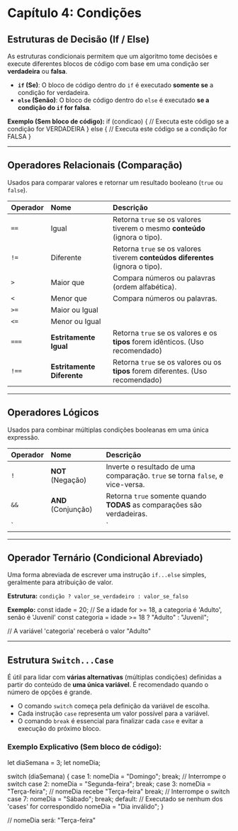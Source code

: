 # Capítulo 4: Condições

## Estruturas de Decisão (If / Else)
As estruturas condicionais permitem que um algoritmo tome decisões e execute diferentes blocos de código com base em uma condição ser **verdadeira** ou **falsa**.

- **`if` (Se)**: O bloco de código dentro do `if` é executado **somente se** a condição for verdadeira.
- **`else` (Senão)**: O bloco de código dentro do `else` é executado **se a condição do `if` for falsa**.

**Exemplo (Sem bloco de código):**
if (condicao) {
    // Executa este código se a condição for VERDADEIRA
} else {
    // Executa este código se a condição for FALSA
}

---

## Operadores Relacionais (Comparação)
Usados para comparar valores e retornar um resultado booleano (`true` ou `false`).

| Operador | Nome | Descrição |
| :--- | :--- | :--- |
| `==` | Igual | Retorna `true` se os valores tiverem o mesmo **conteúdo** (ignora o tipo). |
| `!=` | Diferente | Retorna `true` se os valores tiverem **conteúdos diferentes** (ignora o tipo). |
| `>` | Maior que | Compara números ou palavras (ordem alfabética). |
| `<` | Menor que | Compara números ou palavras. |
| `>=` | Maior ou Igual | |
| `<=` | Menor ou Igual | |
| `===` | **Estritamente Igual** | Retorna `true` se os valores e os **tipos** forem idênticos. (Uso recomendado) |
| `!==` | **Estritamente Diferente** | Retorna `true` se os valores ou os **tipos** forem diferentes. (Uso recomendado) |

---

## Operadores Lógicos
Usados para combinar múltiplas condições booleanas em uma única expressão.

| Operador | Nome | Descrição |
| :--- | :--- | :--- |
| `!` | **NOT** (Negação) | Inverte o resultado de uma comparação. `true` se torna `false`, e vice-versa. |
| `&&` | **AND** (Conjunção) | Retorna `true` somente quando **TODAS** as comparações são verdadeiras. |
| `||` | **OR** (Disjunção) | Retorna `true` se **PELO MENOS UMA** das condições for verdadeira. |
---

## Operador Ternário (Condicional Abreviado)
Uma forma abreviada de escrever uma instrução `if...else` simples, geralmente para atribuição de valor.

**Estrutura:** `condição ? valor_se_verdadeiro : valor_se_falso`

**Exemplo:**
const idade = 20;
// Se a idade for >= 18, a categoria é 'Adulto', senão é 'Juvenil'
const categoria = idade >= 18 ? "Adulto" : "Juvenil";

// A variável 'categoria' receberá o valor "Adulto"

---

## Estrutura `Switch...Case`
É útil para lidar com **várias alternativas** (múltiplas condições) definidas a partir do conteúdo de **uma única variável**. É recomendado quando o número de opções é grande.

- O comando `switch` começa pela definição da variável de escolha.
- Cada instrução `case` representa um valor possível para a variável.
- O comando `break` é essencial para finalizar cada `case` e evitar a execução do próximo bloco.

### Exemplo Explicativo (Sem bloco de código):

let diaSemana = 3;
let nomeDia;

switch (diaSemana) {
    case 1:
        nomeDia = "Domingo";
        break; // Interrompe o switch
    case 2:
        nomeDia = "Segunda-feira";
        break;
    case 3:
        nomeDia = "Terça-feira"; // nomeDia recebe "Terça-feira"
        break; // Interrompe o switch
    case 7:
        nomeDia = "Sábado";
        break;
    default: // Executado se nenhum dos 'cases' for correspondido
        nomeDia = "Dia inválido";
}

// nomeDia será: "Terça-feira"
